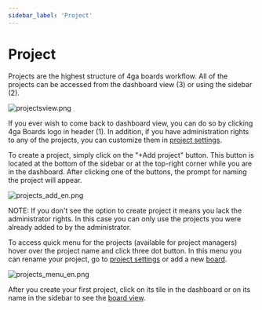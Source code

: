```yaml
---
sidebar_label: 'Project'
---
```


# Project
Projects are the highest structure of 4ga boards workflow. All of the projects can be accessed from the dashboard view (3) or using the sidebar (2).

![projectsview.png](@site/pictures/projectsview_en.png)

If you ever wish to come back to dashboard view, you can do so by clicking 4ga Boards logo in header (1). In addition, if you have administration rights to any of the projects, you can customize them in [project settings](./project-settings).


To create a project, simply click on the "+Add project" button. This button is located at the bottom of the sidebar or at the top-right corner while you are in the dashboard. After clicking one of the buttons, the prompt for naming the project will appear.



![projects_add_en.png](@site/pictures/projectsadd_en.png)

NOTE: If you don't see the option to create project it means you lack the administrator rights. In this case you can only use the projects you were already added to by the administrator.

To access quick menu for the projects (available for project managers) hover over the project name and click three dot button. In this menu you can rename your project, go to [project settings](./project-settings) or add a new [board](./board).

![projects_menu_en.png](@site/pictures/projectsmenu_en.png)


After you create your first project, click on its tile in the dashboard or on its name in the sidebar to see the [board view](./board).
